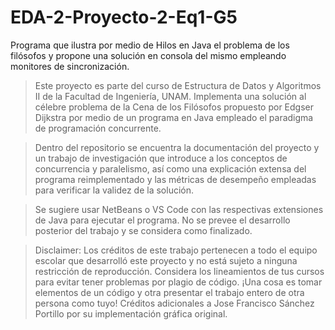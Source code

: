 # EDA-2-Proyecto-2-Eq1-G5
Programa que ilustra por medio de Hilos en Java el problema de los filósofos y propone una solución en consola del mismo empleando monitores de sincronización.

> Este proyecto es parte del curso de Estructura de Datos y Algoritmos II de la Facultad de Ingeniería, UNAM. Implementa una solución al célebre problema de la
  Cena de los Filósofos propuesto por Edgser Dijkstra por medio de un programa en Java empleado el paradigma de programación concurrente.
  
> Dentro del repositorio se encuentra la documentación del proyecto y un trabajo de investigación que introduce a los conceptos de concurrencia y paralelismo, así
  como una explicación extensa del programa reimplementado y las métricas de desempeño empleadas para verificar la validez de la solución.
  
> Se sugiere usar NetBeans o VS Code con las respectivas extensiones de Java para ejecutar el programa. No se prevee el desarrollo posterior del trabajo 
  y se considera como finalizado. 
  
  > Disclaimer: Los créditos de este trabajo pertenecen a todo el equipo escolar que desarrolló este proyecto y no está sujeto a ninguna restricción de reproducción. Considera 
  los lineamientos de tus cursos para evitar tener problemas por plagio de código. ¡Una cosa es tomar elementos de un código y otra presentar el trabajo entero de otra persona 
  como tuyo! Créditos adicionales a Jose Francisco Sánchez Portillo por su implementación gráfica original.
